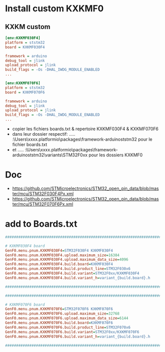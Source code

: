 # Install custom KXKMF0

## KXKM custom

```ini
[env:KXKMF030F4]
platform = ststm32
board = KXKMF030F4

framework = arduino
debug_tool = jlink
upload_protocol = jlink
build_flags = -Os -DHAL_IWDG_MODULE_ENABLED
...
```

```ini
[env:KXKMF070F6]
platform = ststm32
board = KXKMF070F6

framework = arduino
debug_tool = jlink
upload_protocol = jlink
build_flags = -Os -DHAL_IWDG_MODULE_ENABLED
...
```

* copier les fichiers boards.txt & repertoire KXKMF030F4 & KXKMF070F6
* dans leur dossier respectif: ....\. :\Users\xxxx\.platformio\packages\framework-arduinoststm32 pour le fichier boards.txt
* et ....\. :\Users\xxxx\.platformio\packages\framework-arduinoststm32\variants\STM32F0xx pour les dossiers KXKMF0
# Doc
* https://github.com/STMicroelectronics/STM32_open_pin_data/blob/master/mcu/STM32F030F4Px.xml
* https://github.com/STMicroelectronics/STM32_open_pin_data/blob/master/mcu/STM32F070F6Px.xml

# add to Boards.txt
```ini
################################################################################################################################################################################################################################################

# KXKMF030F4 board
GenF0.menu.pnum.KXKMF030F4=STM32F030F4 KXKMF030F4
GenF0.menu.pnum.KXKMF030F4.upload.maximum_size=16384
GenF0.menu.pnum.KXKMF030F4.upload.maximum_data_size=4096
GenF0.menu.pnum.KXKMF030F4.build.board=KXKMF030F4
GenF0.menu.pnum.KXKMF030F4.build.product_line=STM32F030x6
GenF0.menu.pnum.KXKMF030F4.build.variant=STM32F0xx/KXKMF030F4
GenF0.menu.pnum.KXKMF030F4.build.variant_h=variant_{build.board}.h

################################################################################################################################################################################################################################################

################################################################################################################################################################################################################################################

# KXKMF070F6 board
GenF0.menu.pnum.KXKMF070F6=STM32F070F6 KXKMF070F6
GenF0.menu.pnum.KXKMF070F6.upload.maximum_size=32768
GenF0.menu.pnum.KXKMF070F6.upload.maximum_data_size=6144
GenF0.menu.pnum.KXKMF070F6.build.board=KXKMF070F6
GenF0.menu.pnum.KXKMF070F6.build.product_line=STM32F070x6
GenF0.menu.pnum.KXKMF070F6.build.variant=STM32F0xx/KXKMF070F6
GenF0.menu.pnum.KXKMF070F6.build.variant_h=variant_{build.board}.h

################################################################################################################################################################################################################################################
```



